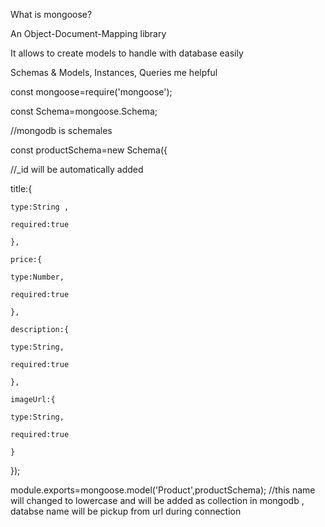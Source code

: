 
What is mongoose?



An Object-Document-Mapping library




It allows to create models to handle with database easily




Schemas & Models, Instances, Queries me helpful



const mongoose=require('mongoose');

const Schema=mongoose.Schema;

//mongodb is schemales

const productSchema=new Schema({

//_id will be automatically added

title:{

	type:String ,
	
	required:true	
	
	},
	
	price:{
	
	type:Number,
	
	required:true
	
	},
	
	description:{
	
	type:String,
	
	required:true
	
	},
	
	imageUrl:{
	
	type:String,
	
	required:true
	
	}

});

module.exports=mongoose.model('Product',productSchema);
			     //this name will changed to lowercase and will be added as collection in mongodb , databse name will be 				  pickup from url during connection
